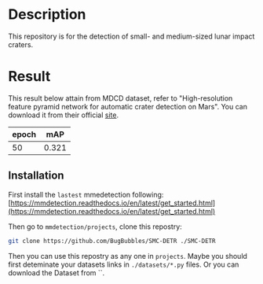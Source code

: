 # Description

This repository is for the detection of small- and medium-sized lunar impact craters. 

# Result

This result below attain from MDCD dataset, refer to "High-resolution feature pyramid network for automatic crater detection on Mars". You can download it from their official [site](https://doi.org/10.5281/zenodo.4750929).

| epoch | mAP   |
| ----- | ----- |
| 50    | 0.321 |

## Installation

First install the `lastest` mmedetection following: [https://mmdetection.readthedocs.io/en/latest/get_started.html](https://mmdetection.readthedocs.io/en/latest/get_started.html)

Then go to `mmdetection/projects`, clone this repostry:

```bash
git clone https://github.com/BugBubbles/SMC-DETR ./SMC-DETR
```

Then you can use this repostry as any one in `projects`. Maybe you should first deteminate your datasets links in `./datasets/*.py` files. Or you can download the Dataset from ``.
